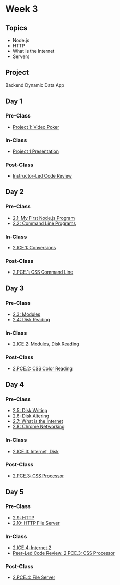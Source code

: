 # Week 3

## Topics

* Node.js
* HTTP
* What is the Internet
* Servers

## Project

Backend Dynamic Data App

## Day 1

### Pre-Class

* [Project 1: Video Poker](../../projects/project-1-video-poker.md)

### In-Class

* [Project 1 Presentation](../../projects/project-1-video-poker.md)

### Post-Class

* [Instructor-Led Code Review](../../course-logistics/course-methodology.md#instructor-led-code-review)

## **Day 2**

### Pre-Class

* [2.1: My First Node.js Program](../../2-back-end-basics/2.1-my-first-node-program.md)
* [2.2: Command Line Programs](../../2-back-end-basics/2.2-command-line-programs.md)

### **In-Class**

* [2.ICE.1: Conversions](../../2-back-end-basics/2.ice-in-class-exercises/2.ice.1-conversions.md)

### Post-Class

* [2.PCE.1: CSS Command Line](../../2-back-end-basics/2.pce-post-class-exercises/2.pce.1-css-command-line.md)

## Day 3

### Pre-Class

* [2.3: Modules](../../2-back-end-basics/2.3-modules.md)
* [2.4: Disk Reading](../../2-back-end-basics/2.4-disk-reading.md)

### In-Class

* [2.ICE.2: Modules, Disk Reading](../../2-back-end-basics/2.ice-in-class-exercises/2.ice.2-modules-disk-reading.md)

### Post-Class

* [2.PCE.2: CSS Color Reading](../../2-back-end-basics/2.pce-post-class-exercises/2.pce.2-css-color-reading.md)

## Day 4

### Pre-Class

* [2.5: Disk Writing](../../2-back-end-basics/2.5-disk-writing.md)
* [2.6: Disk Altering](../../2-back-end-basics/2.6-altering-disk-files.md)
* [2.7: What is the Internet](../../2-back-end-basics/2.7-what-is-the-internet.md)
* [2.8: Chrome Networking](../../2-back-end-basics/2.8-chrome-networking.md)

### In-Class

* [2.ICE.3: Internet, Disk](../../2-back-end-basics/2.ice-in-class-exercises/2.ice.3-disk.md)

### Post-Class

* [2.PCE.3: CSS Processor](../../2-back-end-basics/2.pce-post-class-exercises/2.pce.3-css-processor.md)

## Day 5

### Pre-Class

* [2.9: HTTP](../../2-back-end-basics/2-9-http.md)
* [2.10: HTTP File Server](../../2-back-end-basics/2.10-http-file-server.md)

### **In-Class**

* [2.ICE.4: Internet 2](../../2-back-end-basics/2.ice-in-class-exercises/2.ice.4-internet.md)
* [Peer-Led Code Review: 2.PCE.3: CSS Processor](../../course-logistics/course-methodology.md#peer-led-code-review)

### Post-Class

* [2.PCE.4: File Server](../../2-back-end-basics/2.pce-post-class-exercises/2.pce.4-file-server.md)

